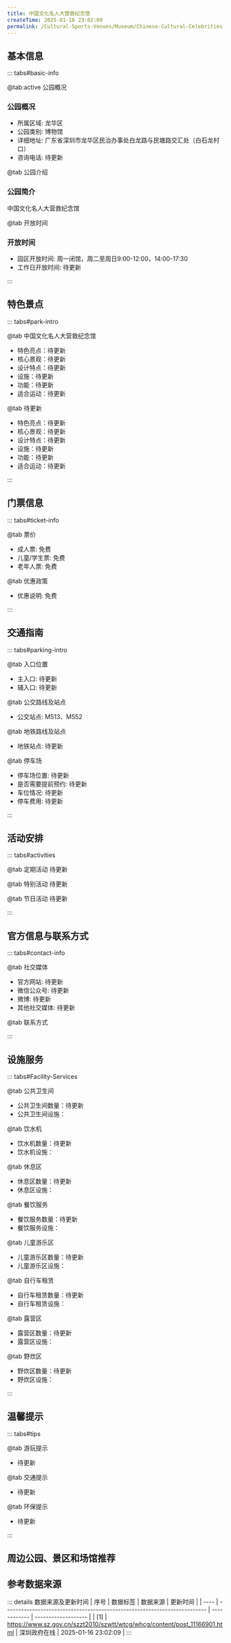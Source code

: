 ```yaml
---
title: 中国文化名人大营救纪念馆
createTime: 2025-01-16 23:02:09
permalink: /Cultural-Sports-Venues/Museum/Chinese-Cultural-Celebrities-Rescue-Memorial-Hall/
---
```



<script setup>
import ImageSwiper from '/.vuepress/theme/components/ImageSwiper.vue'
// 轮播图数据
const swiperItems = [
    {
                link: 'https://www.sz.gov.cn/img/4/4108/4108125/11166901.png',
                title: '中国文化名人大营救纪念馆',
                description: '中国文化名人大营救纪念馆...',
                author: '深圳政府在线',
                date: '2025/01/16'
                },
  {
                link: 'https://www.sz.gov.cn/img/4/4108/4108125/11166901.png',
                title: '中国文化名人大营救纪念馆',
                description: '中国文化名人大营救纪念馆...',
                author: '深圳政府在线',
                date: '2025/01/16'
                }
]
// 配置项
const swiperConfig = {
  height: 500,
  showInfo: true
}
</script>
<!-- 轮播图组件 -->
<ImageSwiper :items="swiperItems" :config="swiperConfig" />



## 基本信息

::: tabs#basic-info

@tab:active 公园概况
### 公园概况
- 所属区域: 龙华区
- 公园类别: 博物馆
- 详细地址: 广东省深圳市龙华区民治办事处白龙路与民塘路交汇处（白石龙村口）
- 咨询电话: 待更新

@tab 公园介绍
### 公园简介
中国文化名人大营救纪念馆

@tab 开放时间
### 开放时间
- 园区开放时间: 周一闭馆，周二至周日9:00-12:00，14:00-17:30
- 工作日开放时间: 待更新

:::

## 特色景点

::: tabs#park-intro

@tab 中国文化名人大营救纪念馆
<ImageCard
image="https://www.sz.gov.cn/img/4/4108/4108125/11166901.png"
    title="中国文化名人大营救纪念馆"
    description="中国文化名人大营救纪念馆"
    date=""
    author="深圳政府在线"
/>


- 特色亮点：待更新
- 核心景观：待更新
- 设计特点：待更新
- 设施：待更新
- 功能：待更新
- 适合运动：待更新

@tab 待更新
<ImageCard
image="https://www.sz.gov.cn/img/4/4108/4108125/11166901.png"
    title="中国文化名人大营救纪念馆"
    description="中国文化名人大营救纪念馆"
    date=""
    author="深圳政府在线"
/>


- 特色亮点：待更新
- 核心景观：待更新
- 设计特点：待更新
- 设施：待更新
- 功能：待更新
- 适合运动：待更新

:::

## 门票信息

::: tabs#ticket-info

@tab 票价
- 成人票: 免费
- 儿童/学生票: 免费
- 老年人票: 免费

@tab 优惠政策
- 优惠说明: 免费

:::

## 交通指南

::: tabs#parking-intro

@tab 入口位置
- 主入口: 待更新
- 辅入口: 待更新

@tab 公交路线及站点
- 公交站点: M513、M552

@tab 地铁路线及站点
- 地铁站点: 待更新

@tab 停车场
- 停车场位置: 待更新
- 是否需要提前预约: 待更新
- 车位情况: 待更新
- 停车费用: 待更新

:::

## 活动安排

::: tabs#activities

@tab 定期活动
待更新

@tab 特别活动
待更新

@tab 节日活动
待更新

:::

## 官方信息与联系方式

::: tabs#contact-info

@tab 社交媒体
- 官方网站: 待更新
- 微信公众号: 待更新
- 微博: 待更新
- 其他社交媒体: 待更新

@tab 联系方式

:::

## 设施服务

::: tabs#Facility-Services

@tab 公共卫生间
- 公共卫生间数量：待更新
- 公共卫生间设施：

@tab 饮水机
- 饮水机数量：待更新
- 饮水机设施：

@tab 休息区
- 休息区数量：待更新
- 休息区设施：

@tab 餐饮服务
- 餐饮服务数量：待更新
- 餐饮服务设施：

@tab 儿童游乐区
- 儿童游乐区数量：待更新
- 儿童游乐区设施：

@tab 自行车租赁
- 自行车租赁数量：待更新
- 自行车租赁设施：

@tab 露营区
- 露营区数量：待更新
- 露营区设施：

@tab 野炊区
- 野炊区数量：待更新
- 野炊区设施：

:::

## 温馨提示

::: tabs#tips

@tab 游玩提示
- 待更新

@tab 交通提示
- 待更新

@tab 环保提示
- 待更新

:::

## 周边公园、景区和场馆推荐

<CardGrid>
  <ImageCard
        image="https://www.sz.gov.cn/img/4/4105/4105824/11153449.png"
        title="世纪琥珀博物馆"
        description="世纪琥珀博物馆位于宝安区松岗街道，建筑面积约 2500平方米，是我国第一家以全球所有产区琥珀为背景的综合性琥珀博物馆。博物馆以“唤醒琥珀记忆、品鉴神奇瑰宝”为主题，共分为“天赐”“地孕”“人文”“品鉴”“传承”“梦绘” 等六大部分，并围绕琥珀的形成、产地、历史、文化、艺术等元素，打造展示与互动为一体的全方位博物馆。"
        href="/Cultural-Sports-Venues/Museum/Century-Amber-Museum/"
        author="待更新"
        date="2025/01/02"
      />
      <ImageCard
        image="https://www.sz.gov.cn/img/4/4105/4105824/11153449.png"
        title="世纪琥珀博物馆"
        description="世纪琥珀博物馆位于宝安区松岗街道，建筑面积约 2500平方米，是我国第一家以全球所有产区琥珀为背景的综合性琥珀博物馆。博物馆以“唤醒琥珀记忆、品鉴神奇瑰宝”为主题，共分为“天赐”“地孕”“人文”“品鉴”“传承”“梦绘” 等六大部分，并围绕琥珀的形成、产地、历史、文化、艺术等元素，打造展示与互动为一体的全方位博物馆。"
        href="/Cultural-Sports-Venues/Museum/Century-Amber-Museum/"
        author="待更新"
        date="2025/01/02"
      />
    </CardGrid>


## 参考数据来源

::: details 数据来源及更新时间
| 序号 | 数据标签                                                                  | 数据来源     | 更新时间            |
| ---- | ------------------------------------------------------------------------- | ------------ | ------------------- |
| [1]  | https://www.sz.gov.cn/szzt2010/szwtt/wtcg/whcg/content/post_11166901.html | 深圳政府在线 | 2025-01-16 23:02:09 |
:::

